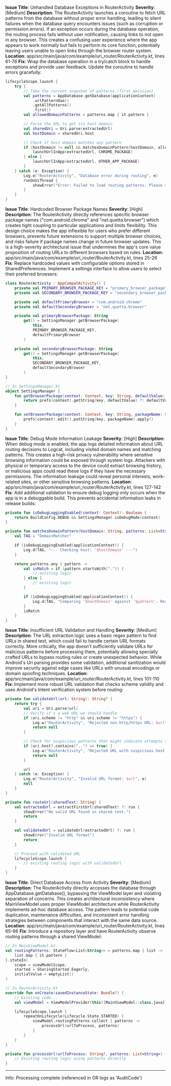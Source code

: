 **Issue Title**: Unhandled Database Exceptions in RouterActivity
**Severity**: [Medium]
**Description**: The RouterActivity launches a coroutine to fetch URL patterns from the database without proper error handling, leading to silent failures when the database query encounters issues (such as corruption or permission errors). If an exception occurs during the database operation, the routing process fails without user notification, causing links to not open in any browser. This creates a confusing user experience where the app appears to work normally but fails to perform its core function, potentially leaving users unable to open links through the browser router system.
**Location**: app/src/main/java/com/example/uri_router/RouterActivity.kt, lines 61-76
**Fix**: Wrap the database operation in a try/catch block to handle exceptions and provide user feedback. Update the coroutine to handle errors gracefully:

```kotlin
lifecycleScope.launch {
    try {
        // Take the current snapshot of patterns (first emission)
        val patterns = AppDatabase.getDatabase(applicationContext)
            .urlPatternDao()
            .getAllPatterns()
            .first()
        val allowedDomainPatterns = patterns.map { it.pattern }

        // Parse the URL to get its host domain
        val sharedUri = Uri.parse(extractedUrl)
        val hostDomain = sharedUri.host

        // Check if host domain matches any pattern
        if (hostDomain != null && matchesDomainPattern(hostDomain, allowedDomainPatterns)) {
            launchUrlInApp(extractedUrl, CHROME_PACKAGE)
        } else {
            launchUrlInApp(extractedUrl, OTHER_APP_PACKAGE)
        }
    } catch (e: Exception) {
        Log.e("RouterActivity", "Database error during routing", e)
        runOnUiThread {
            showError("Error: Failed to load routing patterns. Please restart the app.")
        }
    }
}
```

**Issue Title**: Hardcoded Browser Package Names
**Severity**: [High]
**Description**: The RouterActivity directly references specific browser package names ("com.android.chrome" and "net.quetta.browser") which creates tight coupling to particular applications and limits flexibility. This design choice makes the app inflexible for users who prefer different browsers, prevents future extensions to support multiple browser choices, and risks failure if package names change in future browser updates. This is a high-severity architectural issue that undermines the app's core value proposition of routing URLs to different browsers based on rules.
**Location**: app/src/main/java/com/example/uri_router/RouterActivity.kt, lines 25-26
**Fix**: Replace hardcoded values with configurable options stored in SharedPreferences. Implement a settings interface to allow users to select their preferred browsers:

```kotlin
class RouterActivity : AppCompatActivity() {
    private val PRIMARY_BROWSER_PACKAGE_KEY = "primary_browser_package"
    private val SECONDARY_BROWSER_PACKAGE_KEY = "secondary_browser_package"

    private val defaultPrimaryBrowser = "com.android.chrome"
    private val defaultSecondaryBrowser = "net.quetta.browser"

    private val primaryBrowserPackage: String
        get() = SettingsManager.getBrowserPackage(
            this,
            PRIMARY_BROWSER_PACKAGE_KEY,
            defaultPrimaryBrowser
        )

    private val secondaryBrowserPackage: String
        get() = SettingsManager.getBrowserPackage(
            this,
            SECONDARY_BROWSER_PACKAGE_KEY,
            defaultSecondaryBrowser
        )
}

// In SettingsManager.kt
object SettingsManager {
    fun getBrowserPackage(context: Context, key: String, defaultValue: String): String {
        return prefs(context).getString(key, defaultValue) ?: defaultValue
    }

    fun setBrowserPackage(context: Context, key: String, packageName: String) {
        prefs(context).edit().putString(key, packageName).apply()
    }
}
```

**Issue Title**: Debug Mode Information Leakage
**Severity**: [High]
**Description**: When debug mode is enabled, the app logs detailed information about URL routing decisions to Logcat, including visited domain names and matching patterns. This creates a high-risk privacy vulnerability where sensitive browsing information could be exposed through system logs. Attackers with physical or temporary access to the device could extract browsing history, or malicious apps could read these logs if they have the necessary permissions. The information leakage could reveal personal interests, work-related sites, or other sensitive browsing patterns.
**Location**: app/src/main/java/com/example/uri_router/RouterActivity.kt, lines 127-142
**Fix**: Add additional validation to ensure debug logging only occurs when the app is in a debuggable build. This prevents accidental information leaks in release builds:

```kotlin
private fun isDebugLoggingEnabled(context: Context): Boolean {
    return BuildConfig.DEBUG && SettingsManager.isDebugMode(context)
}

private fun matchesDomainPattern(hostDomain: String, patterns: List<String>): Boolean {
    val TAG = "DomainMatcher"

    if (isDebugLoggingEnabled(applicationContext)) {
        Log.d(TAG, "--- Checking host: '$hostDomain' ---")
    }

    return patterns.any { pattern ->
        val isMatch = if (pattern.startsWith(".")) {
            // existing logic
        } else {
            // existing logic
        }

        if (isDebugLoggingEnabled(applicationContext)) {
            Log.d(TAG, "Comparing '$hostDomain' against '$pattern'. Result: $isMatch")
        }
        isMatch
    }
}
```

**Issue Title**: Insufficient URL Validation and Handling
**Severity**: [Medium]
**Description**: The URL extraction logic uses a basic regex pattern to find URLs in shared text, which could fail to handle certain URL formats correctly. More critically, the app doesn't sufficiently validate URLs for malicious patterns before processing them, potentially allowing specially crafted URLs to bypass routing rules or create unexpected behavior. While Android's Uri parsing provides some validation, additional sanitization would improve security against edge cases like URLs with unusual encodings or domain spoofing techniques.
**Location**: app/src/main/java/com/example/uri_router/RouterActivity.kt, lines 101-110
**Fix**: Implement more robust URL validation that checks scheme validity and uses Android's Intent verification system before routing:

```kotlin
private fun validateUrl(url: String): String? {
    return try {
        val uri = Uri.parse(url)
        // Verify it's a web URL we should handle
        if (uri.scheme != "http" && uri.scheme != "https") {
            Log.w("RouterActivity", "Rejected non-http/https URL: $url")
            return null
        }

        // Check for suspicious patterns that might indicate attempts to bypass routing
        if (uri.host?.contains("..") == true) {
            Log.w("RouterActivity", "Rejected URL with suspicious host pattern: $url")
            return null
        }

        url
    } catch (e: Exception) {
        Log.e("RouterActivity", "Invalid URL format: $url", e)
        null
    }
}

private fun routeUrl(sharedText: String) {
    val extractedUrl = extractFirstUrl(sharedText) ?: run {
        showError("No valid URL found in shared text.")
        return
    }

    val validatedUrl = validateUrl(extractedUrl) ?: run {
        showError("Invalid URL format")
        return
    }

    // Proceed with validated URL
    lifecycleScope.launch {
        // existing routing logic with validatedUrl
    }
}
```

**Issue Title**: Direct Database Access from Activity
**Severity**: [Medium]
**Description**: The RouterActivity directly accesses the database through AppDatabase.getDatabase(), bypassing the ViewModel layer and violating separation of concerns. This creates architectural inconsistency where MainViewModel uses proper ViewModel architecture while RouterActivity implements ad-hoc database access. The pattern leads to potential code duplication, maintenance difficulties, and inconsistent error handling strategies between components that interact with the same data source.
**Location**: app/src/main/java/com/example/uri_router/RouterActivity.kt, lines 65-66
**Fix**: Introduce a repository layer and have RouterActivity observe routing patterns through a shared ViewModel:

```kotlin
// In MainViewModel.kt
val routingPatterns: StateFlow<List<String>> = patterns.map { list ->
    list.map { it.pattern }
}.stateIn(
    scope = viewModelScope,
    started = SharingStarted.Eagerly,
    initialValue = emptyList()
)

// In RouterActivity.kt
override fun onCreate(savedInstanceState: Bundle?) {
    // Existing code...
    val viewModel = ViewModelProvider(this)[MainViewModel::class.java]

    lifecycleScope.launch {
        repeatOnLifecycle(Lifecycle.State.STARTED) {
            viewModel.routingPatterns.collect { patterns ->
                processUrl(urlToProcess, patterns)
            }
        }
    }
}

private fun processUrl(urlToProcess: String?, patterns: List<String>) {
    // Existing routing logic using patterns directly
}
```

---

Info: Processing complete (referenced in OR logs as 'AuditCode')
